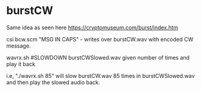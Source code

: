 # burstCW

Same idea as seen here https://cryptomuseum.com/burst/index.htm

csi bcw.scm "MSG IN CAPS" - writes over burstCW.wav with encoded CW message.

wavrx.sh #SLOWDOWN burstCWSlowed.wav given number of times and play it back

i.e, "./wavrx.sh 85" will slow burstCW.wav 85 times in burstCWSlowed.wav and then play the slowed audio back.





